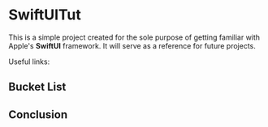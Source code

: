# SwiftUITut

This is a simple project created for the sole purpose of getting familiar with Apple's **SwiftUI** framework. It will serve as a reference for future projects.

Useful links:


## Bucket List



## Conclusion

